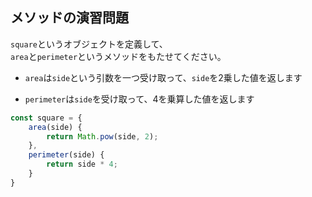 ## メソッドの演習問題

`square`というオブジェクトを定義して、  
`area`と`perimeter`というメソッドをもたせてください。  

- `area`は`side`という引数を一つ受け取って、`side`を2乗した値を返します

- `perimeter`は`side`を受け取って、4を乗算した値を返します

```js
const square = {
    area(side) {
        return Math.pow(side, 2);
    },
    perimeter(side) {
        return side * 4;
    }
}
```

